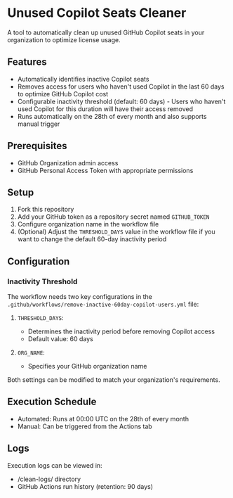 # Unused Copilot Seats Cleaner

A tool to automatically clean up unused GitHub Copilot seats in your organization to optimize license usage.

## Features

- Automatically identifies inactive Copilot seats
- Removes access for users who haven't used Copilot in the last 60 days to optimize GitHub Copilot cost
- Configurable inactivity threshold (default: 60 days) - Users who haven't used Copilot for this duration will have their access removed
- Runs automatically on the 28th of every month and also supports manual trigger

## Prerequisites

- GitHub Organization admin access
- GitHub Personal Access Token with appropriate permissions

## Setup

1. Fork this repository
2. Add your GitHub token as a repository secret named `GITHUB_TOKEN`
3. Configure organization name in the workflow file 
4. (Optional) Adjust the `THRESHOLD_DAYS` value in the workflow file if you want to change the default 60-day inactivity period

## Configuration

### Inactivity Threshold

The workflow needs two key configurations in the `.github/workflows/remove-inactive-60day-copilot-users.yml` file:

1. `THRESHOLD_DAYS`: 
   - Determines the inactivity period before removing Copilot access
   - Default value: 60 days

2. `ORG_NAME`:
   - Specifies your GitHub organization name

Both settings can be modified to match your organization's requirements.

## Execution Schedule

- Automated: Runs at 00:00 UTC on the 28th of every month
- Manual: Can be triggered from the Actions tab

## Logs

Execution logs can be viewed in:
- /clean-logs/ directory
- GitHub Actions run history (retention: 90 days)


